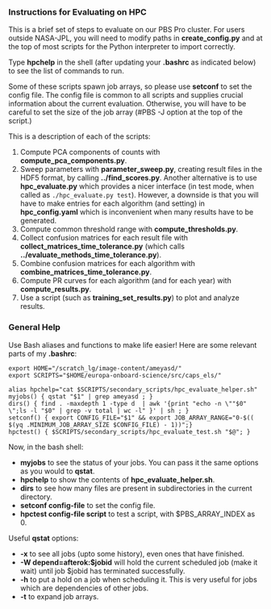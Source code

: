 ### Instructions for Evaluating on HPC

This is a brief set of steps to evaluate on our PBS Pro cluster. For users outside NASA-JPL, you will need to modify paths in **create_config.py** and at
the top of most scripts for the Python interpreter to import correctly.

Type **hpchelp** in the shell (after updating your **.bashrc** as indicated below) to see the list of commands to run.

Some of these scripts spawn job arrays, so please use **setconf** to set the config file.
The config file is common to all scripts and supplies crucial information about the current evaluation.
Otherwise, you will have to be careful to set the size of the job array (#PBS -J option at the top of the script.)

This is a description of each of the scripts:
1. Compute PCA components of counts with **compute_pca_components.py**.
2. Sweep parameters with **parameter_sweep.py**, creating result files in the HDF5 format, by calling **../find_scores.py**. Another alternative is to use **hpc_evaluate.py** which provides a nicer interface (in test mode, when called as `./hpc_evaluate.py test`). However, a downside is that you will have to make entries for each algorithm (and setting) in **hpc_config.yaml** which is inconvenient when many results have to be generated.
3. Compute common threshold range with **compute_thresholds.py**.
4. Collect confusion matrices for each result file with **collect_matrices_time_tolerance.py** (which calls **../evaluate_methods_time_tolerance.py**).
5. Combine confusion matrices for each algorithm with **combine_matrices_time_tolerance.py**.
6. Compute PR curves for each algorithm (and for each year) with **compute_results.py**.
7. Use a script (such as **training_set_results.py**) to plot and analyze results.

### General Help
Use Bash aliases and functions to make life easier!
Here are some relevant parts of my **.bashrc**:
```
export HOME="/scratch_lg/image-content/ameyasd/"
export SCRIPTS="$HOME/europa-onboard-science/src/caps_els/"

alias hpchelp="cat $SCRIPTS/secondary_scripts/hpc_evaluate_helper.sh"
myjobs() { qstat "$1" | grep ameyasd ; }
dirs() { find . -maxdepth 1 -type d  | awk '{print "echo -n \""$0"  \";ls -l "$0" | grep -v total | wc -l" }' | sh ; }
setconf() { export CONFIG_FILE="$1" && export JOB_ARRAY_RANGE="0-$(( $(yq .MINIMUM_JOB_ARRAY_SIZE $CONFIG_FILE) - 1))";}
hpctest() { $SCRIPTS/secondary_scripts/hpc_evaluate_test.sh "$@"; }
```

Now, in the bash shell:
* **myjobs** to see the status of your jobs. You can pass it the same options as you would to **qstat**.
* **hpchelp** to show the contents of **hpc_evaluate_helper.sh**.
* **dirs** to see how many files are present in subdirectories in the current directory.
* **setconf config-file** to set the config file.
* **hpctest config-file script** to test a script, with $PBS_ARRAY_INDEX as 0.

Useful **qstat** options:
* **-x** to see all jobs (upto some history), even ones that have finished.
* **-W depend=afterok:$jobid** will hold the current scheduled job (make it wait) until job $jobid has terminated successfully.
* **-h** to put a hold on a job when scheduling it. This is very useful for jobs which are dependencies of other jobs.
* **-t** to expand job arrays.
